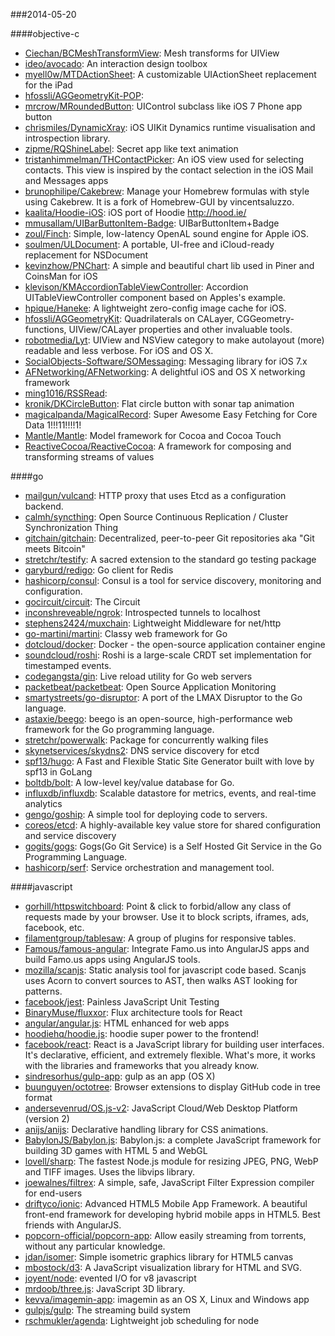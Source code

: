 ###2014-05-20

####objective-c
* [Ciechan/BCMeshTransformView](https://github.com/Ciechan/BCMeshTransformView): Mesh transforms for UIView
* [ideo/avocado](https://github.com/ideo/avocado): An interaction design toolbox
* [myell0w/MTDActionSheet](https://github.com/myell0w/MTDActionSheet): A customizable UIActionSheet replacement for the iPad
* [hfossli/AGGeometryKit-POP](https://github.com/hfossli/AGGeometryKit-POP): 
* [mrcrow/MRoundedButton](https://github.com/mrcrow/MRoundedButton): UIControl subclass like iOS 7 Phone app button
* [chrismiles/DynamicXray](https://github.com/chrismiles/DynamicXray): iOS UIKit Dynamics runtime visualisation and introspection library.
* [zipme/RQShineLabel](https://github.com/zipme/RQShineLabel): Secret app like text animation
* [tristanhimmelman/THContactPicker](https://github.com/tristanhimmelman/THContactPicker): An iOS view used for selecting contacts. This view is inspired by the contact selection in the iOS Mail and Messages apps
* [brunophilipe/Cakebrew](https://github.com/brunophilipe/Cakebrew): Manage your Homebrew formulas with style using Cakebrew. It is a fork of Homebrew-GUI by vincentsaluzzo.
* [kaalita/Hoodie-iOS](https://github.com/kaalita/Hoodie-iOS): iOS port of Hoodie http://hood.ie/
* [mmusallam/UIBarButtonItem-Badge](https://github.com/mmusallam/UIBarButtonItem-Badge): UIBarButtonItem+Badge
* [zoul/Finch](https://github.com/zoul/Finch): Simple, low-latency OpenAL sound engine for Apple iOS.
* [soulmen/ULDocument](https://github.com/soulmen/ULDocument): A portable, UI-free and iCloud-ready replacement for NSDocument
* [kevinzhow/PNChart](https://github.com/kevinzhow/PNChart): A simple and beautiful chart lib used in Piner and CoinsMan for iOS
* [klevison/KMAccordionTableViewController](https://github.com/klevison/KMAccordionTableViewController): Accordion UITableViewController component based on Apples's example.
* [hpique/Haneke](https://github.com/hpique/Haneke): A lightweight zero-config image cache for iOS.
* [hfossli/AGGeometryKit](https://github.com/hfossli/AGGeometryKit): Quadrilaterals on CALayer, CGGeometry-functions, UIView/CALayer properties and other invaluable tools.
* [robotmedia/Lyt](https://github.com/robotmedia/Lyt): UIView and NSView category to make autolayout (more) readable and less verbose. For iOS and OS X.
* [SocialObjects-Software/SOMessaging](https://github.com/SocialObjects-Software/SOMessaging): Messaging library for iOS 7.x
* [AFNetworking/AFNetworking](https://github.com/AFNetworking/AFNetworking): A delightful iOS and OS X networking framework
* [ming1016/RSSRead](https://github.com/ming1016/RSSRead): 
* [kronik/DKCircleButton](https://github.com/kronik/DKCircleButton): Flat circle button with sonar tap animation
* [magicalpanda/MagicalRecord](https://github.com/magicalpanda/MagicalRecord): Super Awesome Easy Fetching for Core Data 1!!!11!!!!1!
* [Mantle/Mantle](https://github.com/Mantle/Mantle): Model framework for Cocoa and Cocoa Touch
* [ReactiveCocoa/ReactiveCocoa](https://github.com/ReactiveCocoa/ReactiveCocoa): A framework for composing and transforming streams of values

####go
* [mailgun/vulcand](https://github.com/mailgun/vulcand): HTTP proxy that uses Etcd as a configuration backend.
* [calmh/syncthing](https://github.com/calmh/syncthing): Open Source Continuous Replication / Cluster Synchronization Thing
* [gitchain/gitchain](https://github.com/gitchain/gitchain): Decentralized, peer-to-peer Git repositories aka "Git meets Bitcoin"
* [stretchr/testify](https://github.com/stretchr/testify): A sacred extension to the standard go testing package
* [garyburd/redigo](https://github.com/garyburd/redigo): Go client for Redis
* [hashicorp/consul](https://github.com/hashicorp/consul): Consul is a tool for service discovery, monitoring and configuration.
* [gocircuit/circuit](https://github.com/gocircuit/circuit): The Circuit
* [inconshreveable/ngrok](https://github.com/inconshreveable/ngrok): Introspected tunnels to localhost
* [stephens2424/muxchain](https://github.com/stephens2424/muxchain): Lightweight Middleware for net/http
* [go-martini/martini](https://github.com/go-martini/martini): Classy web framework for Go
* [dotcloud/docker](https://github.com/dotcloud/docker): Docker - the open-source application container engine
* [soundcloud/roshi](https://github.com/soundcloud/roshi): Roshi is a large-scale CRDT set implementation for timestamped events.
* [codegangsta/gin](https://github.com/codegangsta/gin): Live reload utility for Go web servers
* [packetbeat/packetbeat](https://github.com/packetbeat/packetbeat): Open Source Application Monitoring
* [smartystreets/go-disruptor](https://github.com/smartystreets/go-disruptor): A port of the LMAX Disruptor to the Go language.
* [astaxie/beego](https://github.com/astaxie/beego): beego is an open-source, high-performance web framework for the Go programming language.
* [stretchr/powerwalk](https://github.com/stretchr/powerwalk): Package for concurrently walking files
* [skynetservices/skydns2](https://github.com/skynetservices/skydns2): DNS service discovery for etcd
* [spf13/hugo](https://github.com/spf13/hugo): A Fast and Flexible Static Site Generator built with love by spf13 in GoLang
* [boltdb/bolt](https://github.com/boltdb/bolt): A low-level key/value database for Go.
* [influxdb/influxdb](https://github.com/influxdb/influxdb): Scalable datastore for metrics, events, and real-time analytics
* [gengo/goship](https://github.com/gengo/goship): A simple tool for deploying code to servers.
* [coreos/etcd](https://github.com/coreos/etcd): A highly-available key value store for shared configuration and service discovery
* [gogits/gogs](https://github.com/gogits/gogs): Gogs(Go Git Service) is a Self Hosted Git Service in the Go Programming Language.
* [hashicorp/serf](https://github.com/hashicorp/serf): Service orchestration and management tool.

####javascript
* [gorhill/httpswitchboard](https://github.com/gorhill/httpswitchboard): Point & click to forbid/allow any class of requests made by your browser. Use it to block scripts, iframes, ads, facebook, etc.
* [filamentgroup/tablesaw](https://github.com/filamentgroup/tablesaw): A group of plugins for responsive tables.
* [Famous/famous-angular](https://github.com/Famous/famous-angular): Integrate Famo.us into AngularJS apps and build Famo.us apps using AngularJS tools.
* [mozilla/scanjs](https://github.com/mozilla/scanjs): Static analysis tool for javascript code based. Scanjs uses Acorn to convert sources to AST, then walks AST looking for patterns.
* [facebook/jest](https://github.com/facebook/jest): Painless JavaScript Unit Testing
* [BinaryMuse/fluxxor](https://github.com/BinaryMuse/fluxxor): Flux architecture tools for React
* [angular/angular.js](https://github.com/angular/angular.js): HTML enhanced for web apps
* [hoodiehq/hoodie.js](https://github.com/hoodiehq/hoodie.js): hoodie super power to the frontend!
* [facebook/react](https://github.com/facebook/react): React is a JavaScript library for building user interfaces. It's declarative, efficient, and extremely flexible. What's more, it works with the libraries and frameworks that you already know.
* [sindresorhus/gulp-app](https://github.com/sindresorhus/gulp-app): gulp as an app (OS X)
* [buunguyen/octotree](https://github.com/buunguyen/octotree): Browser extensions to display GitHub code in tree format
* [andersevenrud/OS.js-v2](https://github.com/andersevenrud/OS.js-v2): JavaScript Cloud/Web Desktop Platform (version 2)
* [anijs/anijs](https://github.com/anijs/anijs): Declarative handling library for CSS animations.
* [BabylonJS/Babylon.js](https://github.com/BabylonJS/Babylon.js): Babylon.js: a complete JavaScript framework for building 3D games with HTML 5 and WebGL
* [lovell/sharp](https://github.com/lovell/sharp): The fastest Node.js module for resizing JPEG, PNG, WebP and TIFF images. Uses the libvips library.
* [joewalnes/filtrex](https://github.com/joewalnes/filtrex): A simple, safe, JavaScript Filter Expression compiler for end-users
* [driftyco/ionic](https://github.com/driftyco/ionic): Advanced HTML5 Mobile App Framework. A beautiful front-end framework for developing hybrid mobile apps in HTML5. Best friends with AngularJS.
* [popcorn-official/popcorn-app](https://github.com/popcorn-official/popcorn-app): Allow easily streaming from torrents, without any particular knowledge.
* [jdan/isomer](https://github.com/jdan/isomer): Simple isometric graphics library for HTML5 canvas
* [mbostock/d3](https://github.com/mbostock/d3): A JavaScript visualization library for HTML and SVG.
* [joyent/node](https://github.com/joyent/node): evented I/O for v8 javascript
* [mrdoob/three.js](https://github.com/mrdoob/three.js): JavaScript 3D library.
* [kevva/imagemin-app](https://github.com/kevva/imagemin-app): imagemin as an OS X, Linux and Windows app
* [gulpjs/gulp](https://github.com/gulpjs/gulp): The streaming build system
* [rschmukler/agenda](https://github.com/rschmukler/agenda): Lightweight job scheduling for node
